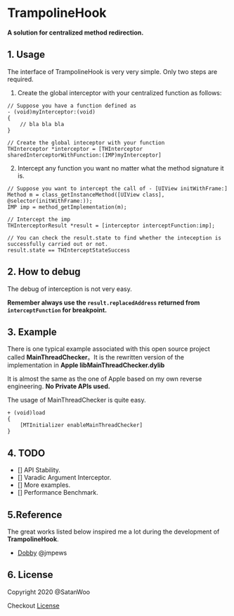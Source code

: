 # TrampolineHook
**A solution for centralized method redirection.**



## 1. Usage

The interface of TrampolineHook is very very simple. Only two steps are required.

1. Create the global interceptor with your centralized function as follows:

```
// Suppose you have a function defined as
- (void)myInterceptor:(void)
{
    // bla bla bla
}

// Create the global inteceptor with your function
THInterceptor *interceptor = [THInterceptor sharedInterceptorWithFunction:(IMP)myInterceptor]
```

2. Intercept any function you want no matter what the method signature it is.

``` 
// Suppose you want to intercept the call of - [UIView initWithFrame:]
Method m = class_getInstanceMethod([UIView class], @selector(initWithFrame:));
IMP imp = method_getImplementation(m);

// Intercept the imp
THInterceptorResult *result = [interceptor interceptFunction:imp];

// You can check the result.state to find whether the inteception is successfully carried out or not.
result.state == THInterceptStateSuccess
```



## 2. How to debug

The debug of interception is not very easy. 

**Remember always use the `result.replacedAddress` returned from `interceptFunction` for breakpoint.**



## 3. Example
There is one typical example associated with this open source project called **MainThreadChecker**。It is the rewritten version of the implementation in **Apple libMainThreadChecker.dylib**

It is almost the same as the one of Apple based on my own reverse engineering. **No Private APIs used.** 

The usage of MainThreadChecker is quite easy.

```
+ (void)load 
{
    [MTInitializer enableMainThreadChecker]
}
```



## 4. TODO
- [] API Stability.
- [] Varadic Argument Interceptor.
- [] More examples.
- [] Performance Benchmark.



## 5.Reference

The great works listed below inspired me a lot during the development of **TrampolineHook**.

- [Dobby](https://github.com/jmpews/Dobby) @jmpews



## 6. License

Copyright 2020 @SatanWoo

Checkout [License](https://github.com/SatanWoo/TrampolineHook/blob/master/LICENSE)
